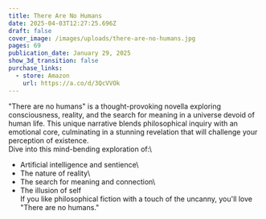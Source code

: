 ```yaml
---
title: There Are No Humans
date: 2025-04-03T12:27:25.696Z
draft: false
cover_image: /images/uploads/there-are-no-humans.jpg
pages: 69
publication_date: January 29, 2025
show_3d_transition: false
purchase_links:
  - store: Amazon
    url: https://a.co/d/3QcVVOk
---
```

<!--StartFragment-->

"There are no humans" is a thought-provoking novella exploring consciousness, reality, and the search for meaning in a universe devoid of human life. This unique narrative blends philosophical inquiry with an emotional core, culminating in a stunning revelation that will challenge your perception of existence.\
Dive into this mind-bending exploration of:\
* Artificial intelligence and sentience\
* The nature of reality\
* The search for meaning and connection\
* The illusion of self\
If you like philosophical fiction with a touch of the uncanny, you'll love "There are no humans."

<!--EndFragment-->